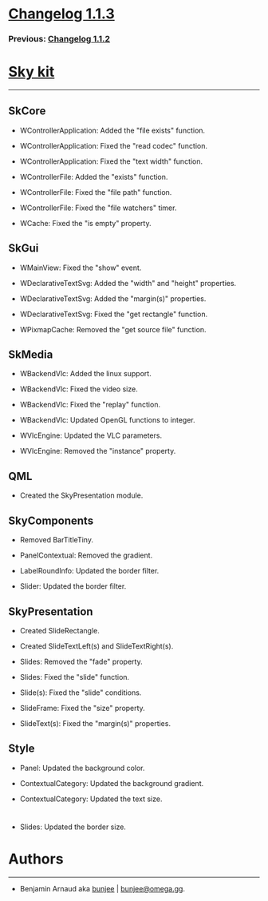 # [Changelog 1.1.3](http://omega.gg/Sky/changes/1.1.3.html)

### Previous: [Changelog 1.1.2](1.1.2.html)

# [Sky kit](http://omega.gg/Sky)
---

## SkCore

- WControllerApplication: Added the "file exists" function.

- WControllerApplication: Fixed the "read codec" function.

- WControllerApplication: Fixed the "text width" function.

- WControllerFile: Added the "exists" function.

- WControllerFile: Fixed the "file path" function.

- WControllerFile: Fixed the "file watchers" timer.

- WCache: Fixed the "is empty" property.


## SkGui

- WMainView: Fixed the "show" event.

- WDeclarativeTextSvg: Added the "width" and "height" properties.

- WDeclarativeTextSvg: Added the "margin(s)" properties.

- WDeclarativeTextSvg: Fixed the "get rectangle" function.

- WPixmapCache: Removed the "get source file" function.


## SkMedia

- WBackendVlc: Added the linux support.

- WBackendVlc: Fixed the video size.

- WBackendVlc: Fixed the "replay" function.

- WBackendVlc: Updated OpenGL functions to integer.

- WVlcEngine: Updated the VLC parameters.

- WVlcEngine: Removed the "instance" property.


## QML

- Created the SkyPresentation module.


## SkyComponents

- Removed BarTitleTiny.

- PanelContextual: Removed the gradient.

- LabelRoundInfo: Updated the border filter.

- Slider: Updated the border filter.


## SkyPresentation

- Created SlideRectangle.

- Created SlideTextLeft(s) and SlideTextRight(s).

- Slides: Removed the "fade" property.

- Slides: Fixed the "slide" function.

- Slide(s): Fixed the "slide" conditions.

- SlideFrame: Fixed the "size" property.

- SlideText(s): Fixed the "margin(s)" properties.


## Style

- Panel: Updated the background color.

- ContextualCategory: Updated the background gradient.

- ContextualCategory: Updated the text size.

#

- Slides: Updated the border size.


# Authors
---

- Benjamin Arnaud aka [bunjee](http://bunjee.me) | <bunjee@omega.gg>.
